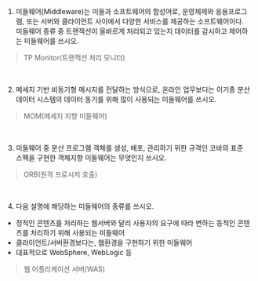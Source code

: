 1. 미들웨어(Middleware)는 미들과 소프트웨어의 합성어로, 운영체제와 응용프로그램, 또는 서버와 클라이언트 사이에서 다양한 서비스를 제공하는 소프트웨어이다. 미들웨어 종류 중 트랜잭션이 올바르게 처리되고 있는지 데이터를 감시하고 제어하는 미들웨어를 쓰시오.

> TP Monitor(트랜잭션 처리 모니터)

<br/>

2. 메세지 기반 비동기형 메시지를 전달하는 방식으로, 온라인 업무보다는 이기종 분산 데이터 시스템의 데이터 동기를 위해 많이 사용되는 미들웨어를 쓰시오.

> MOM(메세지 지향 미들웨어)

<br/>

3. 미들웨어 중 분산 프로그램 객체를 생성, 배포, 관리하기 위한 규격인 코바의 표준 스펙을 구현한 객체지향 미들웨어는 무엇인지 쓰시오.

> ORB(원격 프로시저 호출)

<br/>

4. 다음 설명에 해당하는 미들웨어의 종류를 쓰시오.
- 정적인 콘텐츠를 처리하는 웹서버와 달리 사용자의 요구에 따라 변하는 동적인 콘텐츠를 처리하기 위해 사용되는 미들웨어
- 클라이언트/서버환경보다는, 웹환경을 구현하기 위한 미들웨어
- 대표적으로 WebSphere, WebLogic 등

> 웹 어플리케이션 서버(WAS)

<br/>




